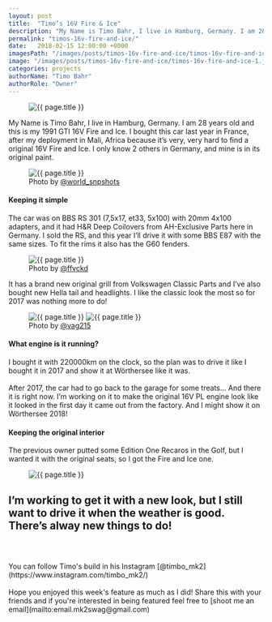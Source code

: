 ```yaml
---
layout: post
title:  "Timo’s 16V Fire & Ice"
description: "My Name is Timo Bahr, I live in Hamburg, Germany. I am 28 years old and this is my 1991 GTI 16V Fire and Ice."
permalink: "timos-16v-fire-and-ice/"
date:   2018-02-15 12:00:00 +0000
imagesPath: "/images/posts/timos-16v-fire-and-ice/timos-16v-fire-and-ice-"
image: "/images/posts/timos-16v-fire-and-ice/timos-16v-fire-and-ice-1.jpg"
categories: projects
authorName: "Timo Bahr"
authorRole: "Owner"
---
```


<figure>
  <img src="{{ page.imagesPath }}1.jpg" alt="{{ page.title }}">
</figure>

My Name is Timo Bahr, I live in Hamburg, Germany. I am 28 years old and this is my 1991 GTI 16V Fire and Ice.
I bought this car last year in France, after my deployment in Mali, Africa because it’s very, very hard to find a original 16V Fire and Ice. I only know 2 others in Germany, and mine is in its original paint.

<figure>
  <img src="{{ page.imagesPath }}3.jpg" alt="{{ page.title }}">
  <figcaption>Photo by <a href="https://www.instagram.com/world_snpshots/" target="_blank">@world_snpshots</a></figcaption>
</figure>


#### Keeping it simple
The car was on BBS RS 301 (7,5x17, et33, 5x100) with 20mm 4x100 adapters, and it had H&R Deep Coilovers from AH-Exclusive Parts here in Germany.
I sold the RS, and this year I’ll drive it with some BBS E87 with the same sizes. To fit the rims it also has the G60 fenders.

<figure>
  <img src="{{ page.imagesPath }}4.jpg" alt="{{ page.title }}">
  <figcaption>Photo by <a href="https://www.instagram.com/ffvckd/" target="_blank">@ffvckd</a></figcaption>
</figure>

It has a brand new original grill from Volkswagen Classic Parts and I’ve also bought new Hella tail and headlights.
I like the classic look the most so for 2017 was nothing more to do!

<figure>
  <img src="{{ page.imagesPath }}2.jpg" alt="{{ page.title }}">

  <img src="{{ page.imagesPath }}5.jpg" alt="{{ page.title }}">
  <figcaption>Photo by <a href="https://www.instagram.com/vag215/" target="_blank">@vag215</a></figcaption>
</figure>


#### What engine is it running?
I bought it with 220000km on the clock, so the plan was to drive it like I bought it in 2017 and show it at Wörthersee like it was.
<br/><br/>
After 2017, the car had to go back to the garage for some treats...
And there it is right now. I’m working on it to make the original 16V PL engine look like it looked in the first day it came out from the factory. And I might show it on Wörthersee 2018!


#### Keeping the original interior
The previous owner putted some Edition One Recaros in the Golf, but I wanted it with the original seats, so I got the Fire and Ice one.

<figure>
  <img src="{{ page.imagesPath }}7.jpg" alt="{{ page.title }}">
</figure>

I’m working to get it with a new look, but I still want to drive it when the weather is good. There’s alway new things to do!
<br/><br/>
-
<br/>
You can follow Timo's build in his Instagram [@timbo_mk2](https://www.instagram.com/timbo_mk2/)
<br/><br/>
Hope you enjoyed this week's feature as much as I did! Share this with your friends and if you're interested in being featured feel free to [shoot me an email](mailto:email.mk2swag@gmail.com)
<br/>
